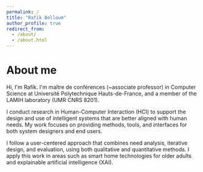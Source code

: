 ```yaml
---
permalink: /
title: "Rafik Belloum"
author_profile: true
redirect_from:
  - /about/
  - /about.html
---
```


About me
======
Hi, I'm Rafik. I'm maître de conférences (~associate professor) in Computer Science at Université Polytechnique Hauts-de-France, and a member of the LAMIH laboratory (UMR CNRS 8201).

I conduct research in Human-Computer Interaction (HCI) to support the design and use of intelligent systems that are better aligned with human needs. My work focuses on providing methods, tools, and interfaces for both system designers and end users.

I follow a user-centered approach that combines need analysis, iterative design, and evaluation, using both qualitative and quantitative methods. I apply this work in areas such as smart home technologies for older adults and explainable artificial intelligence (XAI).
